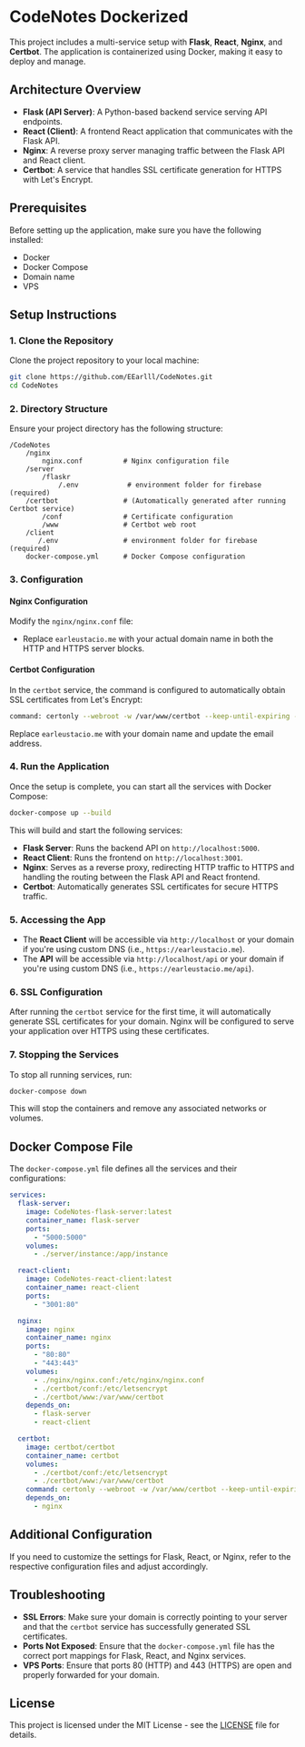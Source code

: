 
#  CodeNotes Dockerized

This project includes a multi-service setup with **Flask**, **React**, **Nginx**, and **Certbot**. The application is containerized using Docker, making it easy to deploy and manage.

## Architecture Overview

- **Flask (API Server)**: A Python-based backend service serving API endpoints.
- **React (Client)**: A frontend React application that communicates with the Flask API.
- **Nginx**: A reverse proxy server managing traffic between the Flask API and React client.
- **Certbot**: A service that handles SSL certificate generation for HTTPS with Let's Encrypt.

## Prerequisites

Before setting up the application, make sure you have the following installed:

- Docker
- Docker Compose
- Domain name
- VPS

## Setup Instructions

### 1. Clone the Repository

Clone the project repository to your local machine:

```bash
git clone https://github.com/EEarlll/CodeNotes.git
cd CodeNotes
```

### 2. Directory Structure

Ensure your project directory has the following structure:

```
/CodeNotes
    /nginx
        nginx.conf          # Nginx configuration file
    /server
        /flaskr
            /.env            # environment folder for firebase (required)
    /certbot                # (Automatically generated after running Certbot service)
        /conf               # Certificate configuration
        /www                # Certbot web root
    /client
       /.env                # environment folder for firebase (required)
    docker-compose.yml      # Docker Compose configuration
```

### 3. Configuration

#### Nginx Configuration

Modify the `nginx/nginx.conf` file:

- Replace `earleustacio.me` with your actual domain name in both the HTTP and HTTPS server blocks.

#### Certbot Configuration

In the `certbot` service, the command is configured to automatically obtain SSL certificates from Let's Encrypt:

```bash
command: certonly --webroot -w /var/www/certbot --keep-until-expiring --email earleustacio@gmail.com -d earleustacio.me --agree-tos
```

Replace `earleustacio.me` with your domain name and update the email address.

### 4. Run the Application

Once the setup is complete, you can start all the services with Docker Compose:

```bash
docker-compose up --build
```

This will build and start the following services:
- **Flask Server**: Runs the backend API on `http://localhost:5000`.
- **React Client**: Runs the frontend on `http://localhost:3001`.
- **Nginx**: Serves as a reverse proxy, redirecting HTTP traffic to HTTPS and handling the routing between the Flask API and React frontend.
- **Certbot**: Automatically generates SSL certificates for secure HTTPS traffic.

### 5. Accessing the App

- The **React Client** will be accessible via `http://localhost` or your domain if you're using custom DNS (i.e., `https://earleustacio.me`).
- The **API** will be accessible via `http://localhost/api` or your domain if you're using custom DNS (i.e., `https://earleustacio.me/api`).

### 6. SSL Configuration

After running the `certbot` service for the first time, it will automatically generate SSL certificates for your domain. Nginx will be configured to serve your application over HTTPS using these certificates.

### 7. Stopping the Services

To stop all running services, run:

```bash
docker-compose down
```

This will stop the containers and remove any associated networks or volumes.

## Docker Compose File

The `docker-compose.yml` file defines all the services and their configurations:

```yaml
services:
  flask-server:
    image: CodeNotes-flask-server:latest
    container_name: flask-server
    ports:
      - "5000:5000"
    volumes:
      - ./server/instance:/app/instance

  react-client:
    image: CodeNotes-react-client:latest
    container_name: react-client
    ports:
      - "3001:80"

  nginx:
    image: nginx
    container_name: nginx
    ports:
      - "80:80"
      - "443:443"
    volumes:
      - ./nginx/nginx.conf:/etc/nginx/nginx.conf
      - ./certbot/conf:/etc/letsencrypt
      - ./certbot/www:/var/www/certbot
    depends_on:
      - flask-server
      - react-client

  certbot:
    image: certbot/certbot
    container_name: certbot
    volumes:
      - ./certbot/conf:/etc/letsencrypt
      - ./certbot/www:/var/www/certbot
    command: certonly --webroot -w /var/www/certbot --keep-until-expiring --email earleustacio@gmail.com -d earleustacio.me --agree-tos
    depends_on:
      - nginx
```

## Additional Configuration

If you need to customize the settings for Flask, React, or Nginx, refer to the respective configuration files and adjust accordingly.

## Troubleshooting

- **SSL Errors**: Make sure your domain is correctly pointing to your server and that the `certbot` service has successfully generated SSL certificates.
- **Ports Not Exposed**: Ensure that the `docker-compose.yml` file has the correct port mappings for Flask, React, and Nginx services.
- **VPS Ports**: Ensure that ports 80 (HTTP) and 443 (HTTPS) are open and properly forwarded for your domain.
  
## License

This project is licensed under the MIT License - see the [LICENSE](LICENSE) file for details.
